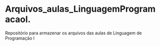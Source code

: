 # Arquivos_aulas_LinguagemProgramacaoI.
Repositório para armazenar os arquivos das aulas de Linguagem de Programação I
